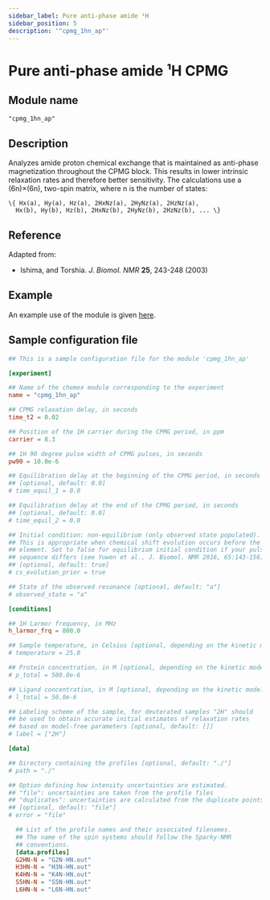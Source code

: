 ```yaml
---
sidebar_label: Pure anti-phase amide ¹H
sidebar_position: 5
description: '"cpmg_1hn_ap"'
---
```


# Pure anti-phase amide ¹H CPMG

## Module name

`"cpmg_1hn_ap"`

## Description

Analyzes amide proton chemical exchange that is maintained as anti-phase
magnetization throughout the CPMG block. This results in lower intrinsic
relaxation rates and therefore better sensitivity. The calculations use a
(6n)×(6n), two-spin matrix, where n is the number of states:

    \{ Hx(a), Hy(a), Hz(a), 2HxNz(a), 2HyNz(a), 2HzNz(a),
      Hx(b), Hy(b), Hz(b), 2HxNz(b), 2HyNz(b), 2HzNz(b), ... \}

## Reference

Adapted from:

-   Ishima, and Torshia. _J. Biomol. NMR_ **25**, 243-248 (2003)

## Example

An example use of the module is given
[here](https://github.com/gbouvignies/chemex/tree/master/examples/Experiments/CPMG_1HN_AP/).

## Sample configuration file

```toml title="experiment.toml"
## This is a sample configuration file for the module 'cpmg_1hn_ap'

[experiment]

## Name of the chemex module corresponding to the experiment
name = "cpmg_1hn_ap"

## CPMG relaxation delay, in seconds
time_t2 = 0.02

## Position of the 1H carrier during the CPMG period, in ppm
carrier = 8.3

## 1H 90 degree pulse width of CPMG pulses, in seconds
pw90 = 10.0e-6

## Equilibration delay at the beginning of the CPMG period, in seconds
## [optional, default: 0.0]
# time_equil_1 = 0.0

## Equilibration delay at the end of the CPMG period, in seconds
## [optional, default: 0.0]
# time_equil_2 = 0.0

## Initial condition: non-equilibrium (only observed state populated).
## This is appropriate when chemical shift evolution occurs before the CPMG
## element. Set to false for equilibrium initial condition if your pulse
## sequence differs (see Yuwen et al., J. Biomol. NMR 2016, 65:143-156).
## [optional, default: true]
# cs_evolution_prior = true

## State of the observed resonance [optional, default: "a"]
# observed_state = "a"

[conditions]

## 1H Larmor frequency, in MHz
h_larmor_frq = 800.0

## Sample temperature, in Celsius [optional, depending on the kinetic model]
# temperature = 25.0

## Protein concentration, in M [optional, depending on the kinetic model]
# p_total = 500.0e-6

## Ligand concentration, in M [optional, depending on the kinetic model]
# l_total = 50.0e-6

## Labeling scheme of the sample, for deuterated samples "2H" should
## be used to obtain accurate initial estimates of relaxation rates
## based on model-free parameters [optional, default: []]
# label = ["2H"]

[data]

## Directory containing the profiles [optional, default: "./"]
# path = "./"

## Option defining how intensity uncertainties are estimated.
## "file": uncertainties are taken from the profile files
## "duplicates": uncertainties are calculated from the duplicate points
## [optional, default: "file"]
# error = "file"

  ## List of the profile names and their associated filenames.
  ## The name of the spin systems should follow the Sparky-NMR
  ## conventions.
  [data.profiles]
  G2HN-N = "G2N-HN.out"
  H3HN-N = "H3N-HN.out"
  K4HN-N = "K4N-HN.out"
  S5HN-N = "S5N-HN.out"
  L6HN-N = "L6N-HN.out"
```

